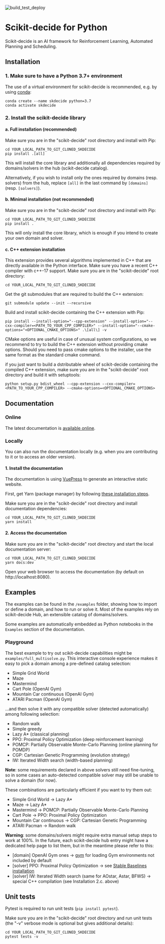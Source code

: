 ![build_test_deploy](https://github.com/galleon/scikit-decide/workflows/build_test_deploy/badge.svg)

# Scikit-decide for Python

Scikit-decide is an AI framework for Reinforcement Learning, Automated Planning and Scheduling.

## Installation

### 1. Make sure to have a Python 3.7+ environment

The use of a virtual environment for scikit-decide is recommended, e.g. by using [conda](https://docs.conda.io/projects/conda/en/latest/user-guide/install):

    conda create --name skdecide python=3.7
    conda activate skdecide

### 2. Install the scikit-decide library

#### a. Full installation (recommended)

Make sure you are in the "scikit-decide" root directory and install with Pip:

    cd YOUR_LOCAL_PATH_TO_GIT_CLONED_SKDECIDE
    pip install .[all]

This will install the core library and additionally all dependencies required by domains/solvers in the hub (scikit-decide catalog).

Alternatively, if you wish to install only the ones required by domains (resp. solvers) from the hub, replace `[all]` in the last command by `[domains]` (resp. `[solvers]`).

#### b. Minimal installation (not recommended)

Make sure you are in the "scikit-decide" root directory and install with Pip:

    cd YOUR_LOCAL_PATH_TO_GIT_CLONED_SKDECIDE
    pip install .

This will only install the core library, which is enough if you intend to create your own domain and solver.

#### c. C++ extension installation

This extension provides several algorithms implemented in C++ that are directly available in the Python interface.
Make sure you have a recent C++ compiler with c++-17 support.
Make sure you are in the "scikit-decide" root directory:

    cd YOUR_LOCAL_PATH_TO_GIT_CLONED_SKDECIDE

Get the git submodules that are required to build the C++ extension:

    git submodule update --init --recursive

Build and install scikit-decide containing the C++ extension with Pip:

    pip install --install-option="--cpp-extension" --install-option="--cxx-compiler=<PATH_TO_YOUR_CPP_COMPILER>" --install-option="--cmake-options="<OPTIONAL_CMAKE_OPTIONS>" .\[all\] -v

CMake options are useful in case of unusual system configurations, so we recommend to try to build the C++ extension without providing cmake options.
Should you need to pass cmake options to the installer, use the same format as the standard cmake command.

if you just want to build a dstributable wheel of scikit-decide containing the compiled C++ extension, make sure you are in the "scikit-decide" root directory and build it with setuptools:

    python setup.py bdist_wheel --cpp-extension --cxx-compiler=<PATH_TO_YOUR_CPP_COMPILER> --cmake-options=<OPTIONAL_CMAKE_OPTIONS>

## Documentation

### Online

The latest documentation is [available online](https://gheprivate.intra.corp/pages/gerard-dupont/scikit-decide).

### Locally

You can also run the documentation locally (e.g. when you are contributing to it or to access an older version).

#### 1. Install the documentation

The documentation is using [VuePress](https://v1.vuepress.vuejs.org) to generate an interactive static website.

First, get Yarn (package manager) by following [these installation steps](https://yarnpkg.com/en/docs/install).

Make sure you are in the "scikit-decide" root directory and install documentation dependencies:

    cd YOUR_LOCAL_PATH_TO_GIT_CLONED_SKDECIDE
    yarn install

#### 2. Access the documentation

Make sure you are in the "scikit-decide" root directory and start the local documentation server:

    cd YOUR_LOCAL_PATH_TO_GIT_CLONED_SKDECIDE
    yarn docs:dev

Open your web browser to access the documentation (by default on http://localhost:8080).

## Examples

The examples can be found in the `/examples` folder, showing how to import or define a domain, and how to run or solve it. Most of the examples rely on scikit-decide Hub, an extensible catalog of domains/solvers.

Some examples are automatically embedded as Python notebooks in the `Examples` section of the documentation.

### Playground

The best example to try out scikit-decide capabilities might be `examples/full_multisolve.py`. This interactive console experience makes it easy to pick a domain among a pre-defined catalog selection:

- Simple Grid World
- Maze
- Mastermind
- Cart Pole (OpenAI Gym)
- Mountain Car continuous (OpenAI Gym)
- ATARI Pacman (OpenAI Gym)

...and then solve it with any compatible solver (detected automatically) among following selection:

- Random walk
- Simple greedy
- Lazy A* (classical planning)
- PPO: Proximal Policy Optimization (deep reinforcement learning)
- POMCP: Partially Observable Monte-Carlo Planning (online planning for POMDP)
- CGP: Cartesian Genetic Programming (evolution strategy)
- IW: Iterated Width search (width-based planning)

**Note**: some requirements declared in above solvers still need fine-tuning, so in some cases an auto-detected compatible solver may still be unable to solve a domain (for now).

These combinations are particularly efficient if you want to try them out:

- Simple Grid World -> Lazy A*
- Maze -> Lazy A*
- Mastermind -> POMCP: Partially Observable Monte-Carlo Planning
- Cart Pole -> PPO: Proximal Policy Optimization
- Mountain Car continuous -> CGP: Cartesian Genetic Programming
- ATARI Pacman -> Random walk

**Warning**: some domains/solvers might require extra manual setup steps to work at 100%. In the future, each scikit-decide hub entry might have a dedicated help page to list them, but in the meantime please refer to this:

- [domain] OpenAI Gym ones -> [gym](http://gym.openai.com/docs/#installation) for loading Gym environments not included by default
- [solver] PPO: Proximal Policy Optimization -> see [Stable Baselines installation](https://stable-baselines.readthedocs.io/en/master/guide/install.html)
- [solver] IW: Iterated Width search (same for AOstar, Astar, BFWS) -> special C++ compilation (see Installation 2.c. above)

## Unit tests

Pytest is required to run unit tests (`pip install pytest`).

Make sure you are in the "scikit-decide" root directory and run unit tests (the "-v" verbose mode is optional but gives additional details):

    cd YOUR_LOCAL_PATH_TO_GIT_CLONED_SKDECIDE
    pytest tests -v
